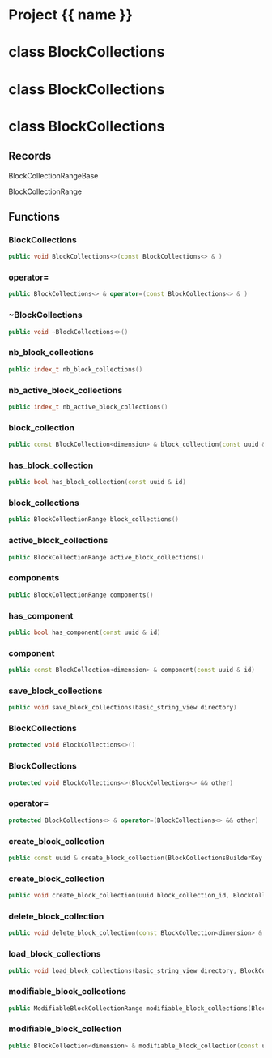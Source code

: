 <script setup>
import {useRoute} from 'vitepress'
const {path} = useRoute()
const tokens = path.split('/')
const words = tokens[2].split('-');
for (let i = 0; i < words.length; i++) {
    words[i] = words[i].charAt(0).toUpperCase() + words[i].slice(1);
    words[i] = words[i].replace('geode', 'Geode')
}
const name = words.join('-');
</script>
# Project {{ name }}

# class BlockCollections


# class BlockCollections


# class BlockCollections


## Records

BlockCollectionRangeBase

BlockCollectionRange



## Functions

### BlockCollections

```cpp
public void BlockCollections<>(const BlockCollections<> & )
```


### operator=

```cpp
public BlockCollections<> & operator=(const BlockCollections<> & )
```


### ~BlockCollections

```cpp
public void ~BlockCollections<>()
```


### nb_block_collections

```cpp
public index_t nb_block_collections()
```


### nb_active_block_collections

```cpp
public index_t nb_active_block_collections()
```


### block_collection

```cpp
public const BlockCollection<dimension> & block_collection(const uuid & id)
```


### has_block_collection

```cpp
public bool has_block_collection(const uuid & id)
```


### block_collections

```cpp
public BlockCollectionRange block_collections()
```


### active_block_collections

```cpp
public BlockCollectionRange active_block_collections()
```


### components

```cpp
public BlockCollectionRange components()
```


### has_component

```cpp
public bool has_component(const uuid & id)
```


### component

```cpp
public const BlockCollection<dimension> & component(const uuid & id)
```


### save_block_collections

```cpp
public void save_block_collections(basic_string_view directory)
```


### BlockCollections

```cpp
protected void BlockCollections<>()
```


### BlockCollections

```cpp
protected void BlockCollections<>(BlockCollections<> && other)
```


### operator=

```cpp
protected BlockCollections<> & operator=(BlockCollections<> && other)
```


### create_block_collection

```cpp
public const uuid & create_block_collection(BlockCollectionsBuilderKey key)
```


### create_block_collection

```cpp
public void create_block_collection(uuid block_collection_id, BlockCollectionsBuilderKey key)
```


### delete_block_collection

```cpp
public void delete_block_collection(const BlockCollection<dimension> & boundary, BlockCollectionsBuilderKey key)
```


### load_block_collections

```cpp
public void load_block_collections(basic_string_view directory, BlockCollectionsBuilderKey key)
```


### modifiable_block_collections

```cpp
public ModifiableBlockCollectionRange modifiable_block_collections(BlockCollectionsBuilderKey key)
```


### modifiable_block_collection

```cpp
public BlockCollection<dimension> & modifiable_block_collection(const uuid & id, BlockCollectionsBuilderKey key)
```




